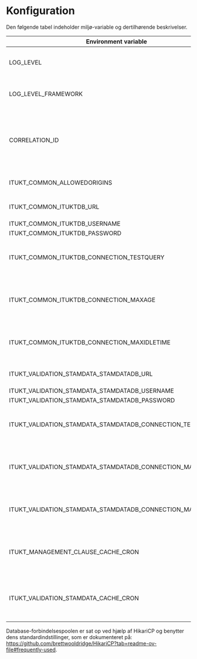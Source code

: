 # Konfiguration

Den følgende tabel indeholder miljø-variable og dertilhørende beskrivelser.

| Environment variable                                        | Description                                                                                                                       | Required |
|-------------------------------------------------------------|-----------------------------------------------------------------------------------------------------------------------------------|----------|
| LOG_LEVEL                                                   | Logniveau for applikations-log. Standardværdi er INFO.                                                                            | Nej      |
| LOG_LEVEL_FRAMEWORK                                         | Logniveau for framework. Standardværdi er INFO.                                                                                   | Nej      |
| CORRELATION_ID                                              | HTTP-header, der angiver hvilken correlation id der skal bruges. Bruges til at korrelere logbeskeder. Standard er "x-request-id". | Nej      |
| ITUKT_COMMON_ALLOWEDORIGINS                                 | En liste af URL’er/origins som skal tillades af CORS.                                                                             | Nej      |
| ITUKT_COMMON_ITUKTDB_URL                                    | JDBC-forbindelses-URL til itukt-databasen                                                                                         | Ja       |
| ITUKT_COMMON_ITUKTDB_USERNAME                               | JDBC-brugernavn                                                                                                                   | Ja       |
| ITUKT_COMMON_ITUKTDB_PASSWORD                               | JDBC-adgangskode                                                                                                                  | Ja       |
| ITUKT_COMMON_ITUKTDB_CONNECTION_TESTQUERY                   | Forespørgsel til test af JDBC-forbindelsen. Standard er at bruge JDBC-driveren til at validere forbindelser.                      | Nej      |
| ITUKT_COMMON_ITUKTDB_CONNECTION_MAXAGE                      | Maksimal tid (ISO 8601-varighed), en forbindelse må være i JDBC-connection pool’en. Standard er 30 minutter                       | Nej      |
| ITUKT_COMMON_ITUKTDB_CONNECTION_MAXIDLETIME                 | Maksimal tid (ISO 8601-varighed), en forbindelse må være inaktiv i JDBC-connection pool’en                                        | Nej      |
| ITUKT_VALIDATION_STAMDATA_STAMDATADB_URL                    | DBC-forbindelses-URL til stamdata-databasen                                                                                       | Ja       |
| ITUKT_VALIDATION_STAMDATA_STAMDATADB_USERNAME               | JDBC-brugernavn                                                                                                                   | Ja       |
| ITUKT_VALIDATION_STAMDATA_STAMDATADB_PASSWORD               | JDBC-adgangskode                                                                                                                  | Ja       |
| ITUKT_VALIDATION_STAMDATA_STAMDATADB_CONNECTION_TESTQUERY   | Forespørgsel til test af JDBC-forbindelsen. Standard er at bruge JDBC-driveren til at validere forbindelser..                     | Nej      |
| ITUKT_VALIDATION_STAMDATA_STAMDATADB_CONNECTION_MAXAGE      | Maksimal tid (ISO 8601-varighed), en forbindelse må være i JDBC-connection pool’en. Standard er 30 minutter                       | Nej      |
| ITUKT_VALIDATION_STAMDATA_STAMDATADB_CONNECTION_MAXIDLETIME | Maksimal tid (ISO 8601-varighed), en forbindelse må være inaktiv i JDBC-connection pool’en.                                       | Nej      |
| ITUKT_MANAGEMENT_CLAUSE_CACHE_CRON                          | Specifiere hvor ofte mellemlageret/cachen for klausuler opdateres i form af et CRON udtryk (0 0 0 * * *)                          | Ja       |
| ITUKT_VALIDATION_STAMDATA_CACHE_CRON                        | Specifiere hvor ofte mellemlageret/cachen for stamdata opdateres i form af et CRON udtryk (0 0 0 * * *)                           | Ja       |

Database-forbindelsespoolen er sat op ved hjælp af HikariCP og benytter dens standardindstillinger, som er dokumenteret
på: </br> https://github.com/brettwooldridge/HikariCP?tab=readme-ov-file#frequently-used.
